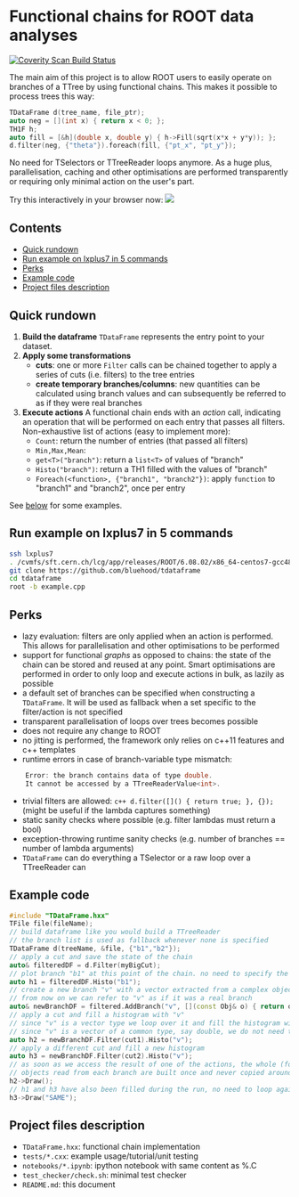 # Functional chains for ROOT data analyses
<a href="https://scan.coverity.com/projects/bluehood-tdataframe">
  <img alt="Coverity Scan Build Status"
       src="https://scan.coverity.com/projects/11179/badge.svg"/>
</a>

The main aim of this project is to allow ROOT users to easily operate on branches of a TTree by using functional chains.
This makes it possible to process trees this way:
```c++
TDataFrame d(tree_name, file_ptr);
auto neg = [](int x) { return x < 0; };
TH1F h;
auto fill = [&h](double x, double y) { h->Fill(sqrt(x*x + y*y)); };
d.filter(neg, {"theta"}).foreach(fill, {"pt_x", "pt_y"});
```
No need for TSelectors or TTreeReader loops anymore. As a huge plus, parallelisation, caching and other optimisations are performed transparently or requiring only minimal action on the user's part.

Try this interactively in your browser now:
<a href="https://cern.ch/swanserver/cgi-bin/go/?projurl=https://github.com/bluehood/tdataframe.git">
<img src="https://swanserver.web.cern.ch/swanserver/images/badge_swan_white_150.png" /></a>

## Contents
* [Quick rundown](#quick-rundown)
* [Run example on lxplus7 in 5 commands](#run-example-on-lxplus7-in-5-commands)
* [Perks](#perks)
* [Example code](#example-code)
* [Project files description](#project-files-description)

## Quick rundown
1. **Build the dataframe**
`TDataFrame` represents the entry point to your dataset. 
2. **Apply some transformations**
   * **cuts**: one or more `Filter` calls can be chained together to apply a series of cuts (i.e. filters) to the tree entries
   * **create temporary branches/columns**: new quantities can be calculated using branch values and can subsequently be referred to as if they were real branches
3. **Execute actions**
A functional chain ends with an *action* call, indicating an operation that will be performed on each entry that passes all filters.
Non-exhaustive list of actions (easy to implement more):
    * `Count`: return the number of entries (that passed all filters)
    * `Min,Max,Mean`: 
    * `get<T>("branch")`: return a `list<T>` of values of "branch"
    * `Histo("branch")`: return a TH1 filled with the values of "branch"
    * `Foreach(<function>, {"branch1", "branch2"})`: apply `function` to "branch1" and "branch2", once per entry

See [below](#example-code) for some examples.

## Run example on lxplus7 in 5 commands
```bash
ssh lxplus7
. /cvmfs/sft.cern.ch/lcg/app/releases/ROOT/6.08.02/x86_64-centos7-gcc48-opt/root/bin/thisroot.sh
git clone https://github.com/bluehood/tdataframe
cd tdataframe
root -b example.cpp
```

## Perks
* lazy evaluation: filters are only applied when an action is performed. This allows for parallelisation and other optimisations to be performed
* support for functional *graphs* as opposed to chains: the state of the chain can be stored and reused at any point. Smart optimisations are performed in order to only loop and execute actions in bulk, as lazily as possible
* a default set of branches can be specified when constructing a `TDataFrame`. It will be used as fallback when a set specific to the filter/action is not specified
* transparent parallelisation of loops over trees becomes possible
* does not require any change to ROOT
* no jitting is performed, the framework only relies on c++11 features and c++ templates
* runtime errors in case of branch-variable type mismatch:
```c++
    Error: the branch contains data of type double.
    It cannot be accessed by a TTreeReaderValue<int>.
```
* trivial filters are allowed: `c++ d.filter([]() { return true; }, {});` (might be useful if the lambda captures something)
* static sanity checks where possible (e.g. filter lambdas must return a bool)
* exception-throwing runtime sanity checks (e.g. number of branches == number of lambda arguments)
* `TDataFrame` can do everything a TSelector or a raw loop over a TTreeReader can

## Example code
```c++
#include "TDataFrame.hxx"
TFile file(fileName);
// build dataframe like you would build a TTreeReader
// the branch list is used as fallback whenever none is specified
TDataFrame d(treeName, &file, {"b1","b2"});
// apply a cut and save the state of the chain
auto& filteredDF = d.Filter(myBigCut);
// plot branch "b1" at this point of the chain. no need to specify the type if it's a common one, e.g. double
auto h1 = filteredDF.Histo("b1");
// create a new branch "v" with a vector extracted from a complex object (only for filtered entries)
// from now on we can refer to "v" as if it was a real branch
auto& newBranchDF = filtered.AddBranch("v", [](const Obj& o) { return o.getVector(); }, {"obj"});
// apply a cut and fill a histogram with "v"
// since "v" is a vector type we loop over it and fill the histogram with its elements
// since "v" is a vector of a common type, say double, we do not need to specify the type
auto h2 = newBranchDF.Filter(cut1).Histo("v");
// apply a different cut and fill a new histogram
auto h3 = newBranchDF.Filter(cut2).Histo("v");
// as soon as we access the result of one of the actions, the whole (forked) functional chain is run
// objects read from each branch are built once and never copied around
h2->Draw();
// h1 and h3 have also been filled during the run, no need to loop again when we access their content
h3->Draw("SAME");      
```

## Project files description
* `TDataFrame.hxx`: functional chain implementation
* `tests/*.cxx`: example usage/tutorial/unit testing
* `notebooks/*.ipynb`: ipython notebook with same content as %.C
* `test_checker/check.sh`: minimal test checker
* `README.md`: this document
